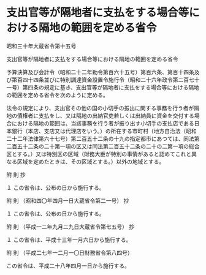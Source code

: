 # 支出官等が隔地者に支払をする場合等における隔地の範囲を定める省令

昭和三十年大蔵省令第十五号

支出官等が隔地者に支払をする場合等における隔地の範囲を定める省令

予算決算及び会計令（昭和二十二年勅令第百六十五号）第百六条、第百十四条及び第百四十四条並びに特別調達資金設置令施行令（昭和二十六年政令第二百七十一号）第四条の規定に基き、支出官等が隔地者に支払をする場合等における隔地の範囲を定める省令を次のように定める。

法令の規定により、支出官その他の国の小切手の振出に関する事務を行う者が隔地の債権者に支払をし、又は隔地の出納官吏若しくは出納員に資金を交付する場合における隔地の範囲は、当該事務を行う者が振り出す小切手の支払店である日本銀行（本店、支店又は代理店をいう。）の所在する市町村（地方自治法（昭和二十二年法律第六十七号）第二百五十二条の十九の指定都市にあつては、同法第二百五十二条の二十第一項の区又は同法第二百五十二条の二十の二第一項の総合区とする。）又は特別区の区域（財務大臣が特別の事情があると認めてこれと異なる区域を定めたときは、その区域とする。）以外の地域とする。

附 則 抄

１ この省令は、公布の日から施行する。

附 則 （昭和四〇年四月一日大蔵省令第二一号） 抄

１ この省令は、公布の日から施行する。

附 則 （平成一二年九月二九日大蔵省令第七五号） 抄

１ この省令は、平成十三年一月六日から施行する。

附 則 （平成二七年一二月一〇日財務省令第八四号）

この省令は、平成二十八年四月一日から施行する。

